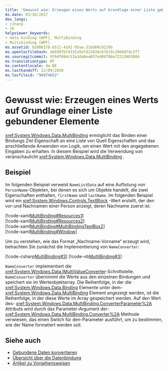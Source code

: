 ```yaml
---
title: 'Gewusst wie: Erzeugen eines Werts auf Grundlage einer Liste gebundener Elemente'
ms.date: 03/30/2017
dev_langs:
- csharp
- vb
helpviewer_keywords:
- data binding [WPF], MultiBinding
- Multibinding [WPF]
ms.assetid: b3d06378-b511-4181-95aa-316d60c9229b
ms.openlocfilehash: ab030fbf4335a5bfd12834cb7b19c280487dc2f7
ms.sourcegitcommit: 9f6df084c53a3da0ea657ed0d708a72213683084
ms.translationtype: MT
ms.contentlocale: de-DE
ms.lasthandoff: 12/09/2020
ms.locfileid: "96974652"
---
```

# <a name="how-to-produce-a-value-based-on-a-list-of-bound-items"></a>Gewusst wie: Erzeugen eines Werts auf Grundlage einer Liste gebundener Elemente
<xref:System.Windows.Data.MultiBinding> ermöglicht das Binden einer Bindungs Ziel Eigenschaft an eine Liste von Quell Eigenschaften und das anschließende Anwenden von Logik, um einen Wert mit den angegebenen Eingaben zu erhalten. In diesem Beispiel wird die Verwendung von veranschaulicht <xref:System.Windows.Data.MultiBinding> .  
  
## <a name="example"></a>Beispiel  
 Im folgenden Beispiel verweist `NameListData` auf eine Auflistung von `PersonName`-Objekten, bei denen es sich um Objekte handelt, die zwei Eigenschaften enthalten, `firstName` und `lastName`. Im folgenden Beispiel wird ein <xref:System.Windows.Controls.TextBlock> -Wert erstellt, der den vor-und Nachnamen einer Person anzeigt, deren Nachname zuerst ist.  
  
 [!code-xaml[MultiBinding#Resources1](~/samples/snippets/csharp/VS_Snippets_Wpf/MultiBinding/CSharp/Window1.xaml#resources1)]  
[!code-xaml[MultiBinding#Resources2](~/samples/snippets/csharp/VS_Snippets_Wpf/MultiBinding/CSharp/Window1.xaml#resources2)]  
[!code-xaml[MultiBinding#MultiBindingTextBox2](~/samples/snippets/csharp/VS_Snippets_Wpf/MultiBinding/CSharp/Window1.xaml#multibindingtextbox2)]  
[!code-xaml[MultiBinding#Window](~/samples/snippets/csharp/VS_Snippets_Wpf/MultiBinding/CSharp/Window1.xaml#window)]  
  
 Um zu verstehen, wie das Format „Nachname-Vorname“ erzeugt wird, betrachten Sie zunächst die Implementierung von `NameConverter`:  
  
 [!code-csharp[MultiBinding#3](~/samples/snippets/csharp/VS_Snippets_Wpf/MultiBinding/CSharp/NameConverter.cs#3)]
 [!code-vb[MultiBinding#3](~/samples/snippets/visualbasic/VS_Snippets_Wpf/MultiBinding/VisualBasic/NameConverter.vb#3)]  
  
 `NameConverter` implementiert die <xref:System.Windows.Data.IMultiValueConverter>-Schnittstelle. `NameConverter` übernimmt die Werte aus den einzelnen Bindungen und speichert sie im Werteobjektarray. Die Reihenfolge, in der die <xref:System.Windows.Data.Binding> Elemente unter dem- <xref:System.Windows.Data.MultiBinding> Element angezeigt werden, ist die Reihenfolge, in der diese Werte im Array gespeichert werden. Auf den Wert des- <xref:System.Windows.Data.MultiBinding.ConverterParameter%2A> Attributs wird durch das Parameter-Argument der- <xref:System.Windows.Data.MultiBinding.Converter%2A> Methode verwiesen, das einen Switch für den-Parameter ausführt, um zu bestimmen, wie der Name formatiert werden soll.  
  
## <a name="see-also"></a>Siehe auch

- [Gebundene Daten konvertieren](how-to-convert-bound-data.md)
- [Übersicht über die Datenbindung](/dotnet/desktop-wpf/data/data-binding-overview)
- [Artikel zu Vorgehensweisen](data-binding-how-to-topics.md)
